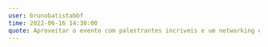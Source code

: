 ```yaml
---
user: brunobatistabbf
time: 2022-06-16 14:30:00
quote: Aproveitar o evento com palestrantes incriveis e um networking excelente.
---
```

